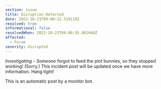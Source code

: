 ```yaml
---
section: issue
title: Disruption Detected
date: 2022-10-23T09:00:22.519119Z
resolved: true
informational: false
resolvedWhen: 2022-10-23T04:00:55.982640Z
affected:
  - Forum
severity: disrupted
---
```

*Investigating* - _Someone_ forgot to feed the plot bunnies, so they stopped working! (Sorry.) This incident post will be updated once we have more information. Hang tight!

This is an automatic post by a monitor bot.
        